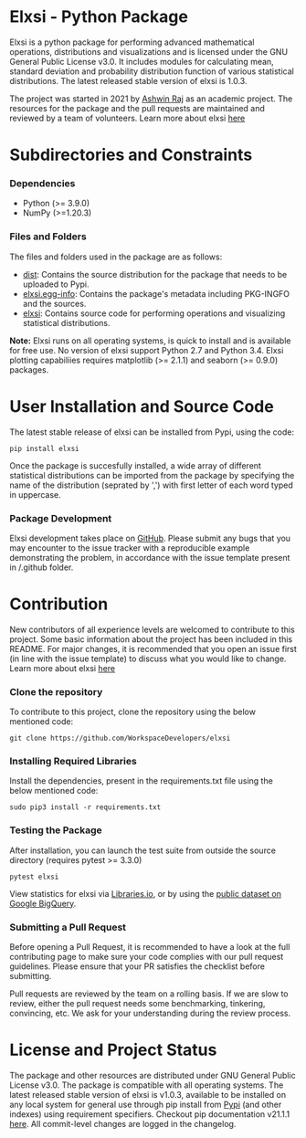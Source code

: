 # Elxsi - Python Package
Elxsi is a python package for performing advanced mathematical operations, distributions and visualizations and is licensed under the GNU General Public License v3.0. It includes modules for calculating mean, standard deviation and probability distribution function of various statistical distributions. The latest released stable version of elxsi is 1.0.3.

The project was started in 2021 by [Ashwin Raj](https://www.github.com/ashwinraj-in) as an academic project. The resources for the package and the pull requests are maintained and reviewed by a team of volunteers. Learn more about elxsi [here](https://pypi.org/project/elxsi/)

# Subdirectories and Constraints
### Dependencies
- Python (>= 3.9.0)
- NumPy (>=1.20.3)

### Files and Folders
The files and folders used in the package are as follows:
- [dist](https://github.com/WorkspaceDevelopers/elxsi/tree/main/dist): Contains the source distribution for the package that needs to be uploaded to Pypi.
- [elxsi.egg-info](https://github.com/WorkspaceDevelopers/elxsi/tree/main/elxsi.egg-info): Contains the package's metadata including PKG-INGFO and the sources.
- [elxsi](https://github.com/WorkspaceDevelopers/elxsi/tree/main/elxsi): Contains source code for performing operations and visualizing statistical distributions.

**Note:**
Elxsi runs on all operating systems, is quick to install and is available for free use. No version of elxsi support Python 2.7 and Python 3.4. Elxsi plotting capabiliies requires matplotlib (>= 2.1.1) and seaborn (>= 0.9.0) packages.

# User Installation and Source Code
The latest stable release of elxsi can be installed from Pypi, using the code:
```
pip install elxsi
```
Once the package is succesfully installed, a wide array of different statistical distributions can be imported from the package by specifying the name of the distribution (seprated by ',') with first letter of each word typed in uppercase.

### Package Development
Elxsi development takes place on [GitHub](https://github.com/WorkspaceDevelopers/elxsi). Please submit any bugs that you may encounter to the issue tracker with a reproducible example demonstrating the problem, in accordance with the issue template present in /.github folder.

# Contribution
New contributors of all experience levels are welcomed to contribute to this project. Some basic information about the project has been included in this README. For major changes, it is recommended that you open an issue first (in line with the issue template) to discuss what you would like to change. Learn more about elxsi [here](https://pypi.org/project/elxsi/)

### Clone the repository
To contribute to this project, clone the repository using the below mentioned code:
```
git clone https://github.com/WorkspaceDevelopers/elxsi
```
### Installing Required Libraries
Install the dependencies, present in the requirements.txt file using the below mentioned code:
```
sudo pip3 install -r requirements.txt
```
### Testing the Package
After installation, you can launch the test suite from outside the source directory (requires pytest >= 3.3.0)
```
pytest elxsi
```
View statistics for elxsi via [Libraries.io](https://libraries.io/pypi/elxsi), or by using the [public dataset on Google BigQuery](https://packaging.python.org/guides/analyzing-pypi-package-downloads/).

### Submitting a Pull Request
Before opening a Pull Request, it is recommended to have a look at the full contributing page to make sure your code complies with our pull request guidelines. Please ensure that your PR satisfies the checklist before submitting.

Pull requests are reviewed by the team on a rolling basis. If we are slow to review, either the pull request needs some benchmarking, tinkering, convincing, etc. We ask for your understanding during the review process.

# License and Project Status
The package and other resources are distributed under GNU General Public License v3.0. The package is compatible with all operating systems. The latest released stable version of elxsi is v1.0.3, available to be installed on any local system for general use through pip install from [Pypi](https://pypi.org/project/elxsi/) (and other indexes) using requirement specifiers. Checkout pip documentation v21.1.1 [here](https://pip.pypa.io/en/stable/). All commit-level changes are logged in the changelog.

